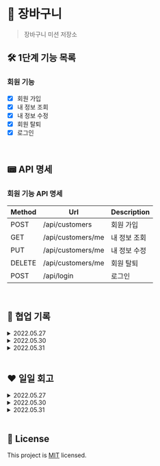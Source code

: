 # 🛒 장바구니

> 장바구니 미션 저장소

## 🛠 1단계 기능 목록

### 회원 기능

- [X] 회원 가입
- [X] 내 정보 조회
- [X] 내 정보 수정
- [X] 회원 탈퇴
- [X] 로그인

<br>

## 📟 API 명세

### 회원 기능 API 명세

| Method | Url               | Description |
|--------|-------------------|-------------|
| POST   | /api/customers    | 회원 가입       |
| GET    | /api/customers/me | 내 정보 조회     |
| PUT    | /api/customers/me | 내 정보 수정     |
| DELETE | /api/customers/me | 회원 탈퇴       |
| POST   | /api/login        | 로그인         |

<br>

## 🔐 협업 기록

<details>
<summary>2022.05.27</summary>

> 프론트 : `코이`, `티거` / 백 : `엘리`, `판다`, `라쿤`, `기론`, `티키`

- 같이 기존 도메인을 살펴봤다.
- 간단히 API 명세에 대해 이야기 나눴다.

</details>

<details>
<summary>2022.05.30</summary>

> 백 : `엘리`, `판다`, `라쿤`, `기론`, `티키`

- '로그아웃을 어떻게 구현할 것인가?'에 대해 이야기 나눴다.
    - 프론트에서? 서버에서 블랙리스트를 만들어서?

</details>

<details>
<summary>2022.05.31</summary>

> 프론트 : `코이`, `티거` / 백 : `엘리`, `판다`, `라쿤`, `기론`, `티키`

- 회원 관리 기능 API 명세를 작성했다.
- '로그아웃 처리를 프론트/백 어디에서 해야할까?'에 대해 이야기 나눴다.
    - 프론트에서 토큰을 드랍한다.
- '관리자 기능을 만들것인가?'에 대해 이야기 나눴다.
    - 프로덕트 관리 기능을 관리자 기능으로..? 근데 프론트 미션이 아니다.
    - **데모에 필요한 상품 데이터는 백에서 넣는걸로..**😋
- 'HTTPS 이슈'에 대해 이야기 나눴다.
    - 추후에 알아보는 걸로..😅
- '회원 정보에 어떤 것을 포함시킬지?'에 대해 이야기 나눴다.
    - 사용자 이름과 비밀번호만을 포함시킨다.
- '토큰 만료 시간'에 대해 이야기 나눴다.
    - 1시간
- '이름, 비밀번호 제약'에 대해 이야기 나눴다.
    - 이름은 소문자, 숫자, 언더바(_)만 사용한다.
    - 비밀번호는 8자 이상

</details>

<br>

## ❤️ 일일 회고

<details>
<summary>2022.05.27</summary>

### 느낀점

`엘리`: 돌아가고 싶다. 엄마가 보고싶은 날이다🥺

`판다`: 좋은 사람들과 좋은 시간 ())))))))

ㄴ어떤게 좋았죠?

ㄴ 아무튼 좋았습니다.

ㄴ ..도망쳐

`킹규철`: 좋았다.

`찐기론`: 좋은 사람들을 만나서 좋았다.

`귀론`: 느꼈다.

`티키`: 여기 좋은건가..?너무좋아 - 도망쳐

`라쿤`: 판다가 너무 잘한다. 앞으로도 잘했으면 좋겠다.

ㄴ 무지개 반사

### 좋았던점

`킹규철`: 너무 좋았다.

`엘리`: 새로운 분들을 만나서 좋다.

`라쿤`: 재미있다.

`판다`: 뭔가 폭풍이 지나간거 같고 좋네요ㅎㅎ

`찐기론`: 다 좋았다.

`티키`: 판다가 재밌다. 꿈에 나올 듯

### 아쉬웠던점

`판다`: 다들 아무것도 안한다.

`킹규철`: 좋아서 아쉬웠다.

`찐기론`: 아쉬움

`엘리`: 옆에서 계속 한숨을 그만 쉬라고 한다. 이렇게 비난하기 전에 왜 한숨을 쉬게 되었는지 한번 생각해봤으면 좋겠다💥💥🔫

`라쿤`: 옆에서 계속 한숨을 쉰다. 비난하지 않았으면 좋겠다.

`티키`: 자꾸 누가 도망가네요
</details>

<details>
<summary>2022.05.30</summary>

### 느낀점

`엘리`: 오늘도 정신이 없다. 내 페이스를 찾고 싶다.

ㄴ 잘 하고 있습니다

`라쿤`: 페어 프로그래밍의 정수를 느낀 것 같다.

`판다`: 이게 옳게 된 페어 코딩인가…?

### 좋았던점

`엘리`: 그래도 라쿤과 판다가 실패 케이스에 대한 테스트를 작성해줘서 고마웠다. 판다가 먼저 드라이버를 하고 싶다고 말해줘서 고마웠다.

ㄴ 엘리가 드디어 독심술을 익히려 한다

`라쿤`: 판다가 많이 알려주면서 해줘서 도움이 많이 되었다. 판다는 베스트 드라이버이다.

`판다`: 엘리가 억지로라도 테스트를 짜게 해 줬다

### 아쉬웠던점

`엘리`: 라쿤이 계속 일일회고를 뒷담 시트라고 매도한다. 슬프다..

`라쿤`: 페어 전날~전전날에는 술을 안마셨으면 좋겠다

ㄴ억울해..😤

`판다`: 엘리가 회고에서 유언비어를 퍼트린다
</details>

<details>
<summary>2022.05.31</summary>

### 느낀점

`라쿤` : 협업다운 협업을 처음 해봐서 좋았다

`판다`: 프론트하고 API 맞춰보니까 뭘 좀 하는거 같기도 하고 좋네요^^

`기론`: 프론트하고 다 같이 얘기해보면서 하니깐 재밌는 것 같습니다^^

`티키`: 프론트하고 이야기 해보니 할게 많아진 느낌?

`엘리`: 앞으로 포스트맨과 안녕을 할 수 있을 것 같아 기대가 되네요..ㅎㅎ

`티거`: 백엔드,, 멋져요,,~~~! ㅋㅋㅋㅋㅋㅋㅋㅋㅋ 🥺

`코이`: 티거와 백엔드 분들이 있어서 든든하다. 재미있었다.

### 좋았던점

`라쿤` : 내가 이상하게 말해도 옆에서 판다가 커버를 해줘서 좋았다. 엘리가 술을 안마셔서 좋았다

`판다`: 시간이 빨리가는거 같아요. 퇴근이 다가와요. 엘리가 숙취가 없어보여서 좋네요

`기론`: 좋은 점은 많았습니다. 그 중 다들 열려있는게 좋았습니다.

`티키`: 분위기가 즐거워서 좋았고, 회의실 연장이 되어 좋았습니다.

`엘리`: 우리 페어 친구들이 평소보다 정상적이어서 좀 다행이었다. 오늘 꽤나 많은 이야기를 한 것 같아 좋다.

`티거`: 회의가 물 흐르듯 진행됐다 생각했던 것보다 빨리 끝났네요~!

`코이`: 회의가 잘끝나서 좋고 티거가 회의실을 지켜줘서 좋았다. (😉)

### 아쉬웠던점

`라쿤` : 판다가 아쉽다 ㅋㅋㅋㅋㅋ 뭐가 ㅋㅋㅋㅋ

`판다`: 아쉬운 점이 하나도 없어서 아쉽네요

`기론`: 위에서 재촉해서 아쉬웠다.

`티키`: 같이 밥을 한 번 먹지 못해 아쉽다. → 먹어요~~~!

`엘리`: 프론트 미션이 저희보다 늦게 시작해 백에서 만드는 API를 다 사용하는게 아니라 좀 아쉽습니다.. 준!!

`티거`: 딱히… 없긴 한데… 컨디션이 최상이 아니라서 개인적으로 아쉬움

`코이`: 흠,,, 딱히없어요
</details>

<br>

## 📝 License

This project is [MIT](https://github.com/woowacourse/jwp-shopping-cart/blob/master/LICENSE) licensed.
